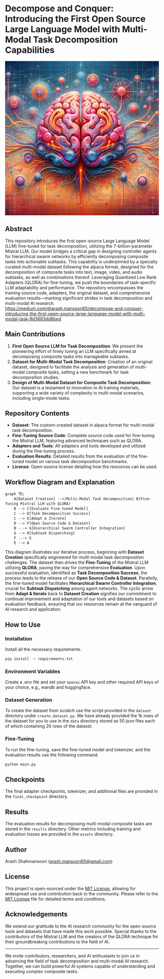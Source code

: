# Decompose and Conquer: Introducing the First Open Source Large Language Model with Multi-Modal Task Decomposition Capabilities

![Train-Validation-Loss](assets/decomposer_net_d.png)


## Abstract

This repository introduces the first open-source Large Language Model (LLM) fine-tuned for task decomposition, utilizing the 7-billion-parameter Mistral LLM. Our model bridges a critical gap in designing controller agents for hierarchical swarm networks by efficiently decomposing composite tasks into actionable subtasks. This capability is underpinned by a specially curated multi-modal dataset following the alpaca format, designed for the decomposition of composite tasks into text, image, video, and audio subtasks, as well as combinations thereof. Leveraging Quantized Low Rank Adapters (QLORA) for fine-tuning, we push the boundaries of task-specific LLM adaptability and performance. The repository encompasses the training source code, adapters, the original dataset, and comprehensive evaluation results—marking significant strides in task decomposition and multi-modal AI research. https://medium.com/@arash.mansoori65/decompose-and-conquer-introducing-the-first-open-source-large-language-model-with-multi-modal-task-9d3683dd8bed

## Main Contributions

1. **First Open Source LLM for Task Decomposition**: We present the pioneering effort of finely tuning an LLM specifically aimed at decomposing composite tasks into manageable subtasks.
2. **Dataset for Multi-Modal Task Decomposition**: Creation of an original dataset, designed to facilitate the analysis and generation of multi-modal composite tasks, setting a new benchmark for task decomposition studies.
3. **Design of Multi-Modal Dataset for Composite Task Decomposition**: Our dataset is a testament to innovation in AI training materials, supporting a wide variety of complexity in multi-modal scenarios, including single-mode tasks.

## Repository Contents

- **Dataset**: The custom-created dataset in alpaca format for multi-modal task decomposition.
- **Fine-Tuning Source Code**: Complete source code used for fine-tuning the Mistral LLM, featuring advanced techniques such as QLORA.
- **Adapters and Tools**: All adapters and tools developed and utilized during the fine-tuning process.
- **Evaluation Results**: Detailed results from the evaluation of the fine-tuned model on various task decomposition benchmarks.
- **License**: Open-source license detailing how the resources can be used.

## Workflow Diagram and Explanation

```mermaid
graph TD;
    A[Dataset Creation] -->|Multi-Modal Task Decomposition| B(Fine-Tuning Mistral LLM with QLORA)
    B --> C[Evaluate Fine-tuned Model]
    C --> D[Task Decomposition Success]
    C --> E[Adapt & Iterate]
    D --> F[Open Source Code & Dataset]
    B -.-> G[Hierarchical Swarm Controller Integration]
    G --> H[Subtask Dispatching]
    F -.-> G
    E --> A
```

This diagram illustrates our iterative process, beginning with **Dataset Creation** specifically engineered for multi-modal task decomposition challenges. The dataset then drives the **Fine-Tuning** of the Mistral LLM utilizing **QLORA**, paving the way for comprehensive **Evaluation**. Upon successful evaluation, identified as **Task Decomposition Success**, the process leads to the release of our **Open Source Code & Dataset**. Parallelly, the fine-tuned model facilitates **Hierarchical Swarm Controller Integration**, crucial for **Subtask Dispatching** among agent networks. The cyclic arrow from **Adapt & Iterate** back to **Dataset Creation** signifies our commitment to continual improvement and adaptation of our tools and datasets based on evaluation feedback, ensuring that our resources remain at the vanguard of AI research and application.

## How to Use

### Installation

Install all the necessary requirements.

```sh
pip install -r requirements.txt
```

### Environment Variables

Create a .env file and set your ```openai``` API key and other required API keys of your choice, e.g., wandb and huggingface.

### Dataset Generation

To create the dataset from scratch use the script provided in the `dataset` directory under `create_dataset.py`. We have already provided the 1k rows of the dataset for you to use in the `data` directory stored as 50 json files each of which containing 20 rows of the dataset.

### Fine-Tuning

To run the fine-tuning, save the fine-tuned model and tokenizer, and the evaluation results use the following command.

```sh
python main.py
```

## Checkpoints

The final adapter checkpoints, tokenizer, and additional files are provided in the `final_checkpoint` directory.

## Results

The evaluation results for decomposing multi-modal composite tasks are stored in the `results` directory. Other metrics including training and evaluation losses are provided in the `assets` directory.

## Author

Arash Shahmansoori (arash.mansoori65@gmail.com)

## License

This project is open-sourced under the [MIT License](LICENSE), allowing for widespread use and contribution back to the community. Please refer to the [MIT License](LICENSE) file for detailed terms and conditions.

## Acknowledgements

We extend our gratitude to the AI research community for the open-source tools and datasets that have made this work possible. Special thanks to the contributors of the Mistral LLM and the creators of the QLORA technique for their groundbreaking contributions to the field of AI.

---

We invite contributors, researchers, and AI enthusiasts to join us in advancing the field of task decomposition and multi-modal AI research. Together, we can build powerful AI systems capable of understanding and executing complex composite tasks.
